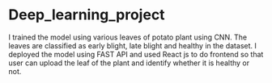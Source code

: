 # Deep_learning_project
I trained the model using various leaves of potato plant using CNN. The leaves are classified as early blight, late blight and healthy in the dataset. I deployed the model using FAST API and used React js to do frontend so that user can upload the leaf of the plant and identify whether it is healthy or not.
